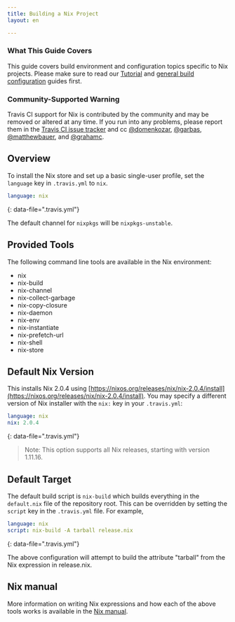 ```yaml
---
title: Building a Nix Project
layout: en

---
```


### What This Guide Covers

This guide covers build environment and configuration topics specific to Nix projects. Please make sure to read our [Tutorial](/user/tutorial/) and [general build configuration](/user/customizing-the-build/) guides first.



### Community-Supported Warning

Travis CI support for Nix is contributed by the community and may be removed
or altered at any time. If you run into any problems, please report them in the
[Travis CI issue tracker](https://github.com/travis-ci/travis-ci/issues/new?labels=community:nix)
and cc [@domenkozar](https://github.com/domenkozar), [@garbas](https://github.com/garbas), [@matthewbauer](https://github.com/matthewbauer), and [@grahamc](https://github.com/grahamc).

## Overview

To install the Nix store and set up a basic single-user profile, set the `language` key in `.travis.yml` to `nix`.

```yaml
language: nix
```
{: data-file=".travis.yml"}

The default channel for `nixpkgs` will be `nixpkgs-unstable`.

## Provided Tools

The following command line tools are available in the Nix environment:

- nix
- nix-build
- nix-channel
- nix-collect-garbage
- nix-copy-closure
- nix-daemon
- nix-env
- nix-instantiate
- nix-prefetch-url
- nix-shell
- nix-store

## Default Nix Version

This installs Nix 2.0.4 using [https://nixos.org/releases/nix/nix-2.0.4/install](https://nixos.org/releases/nix/nix-2.0.4/install). You may specify a different version of Nix installer with the `nix:` key in your `.travis.yml`:

```yaml
language: nix
nix: 2.0.4
```
{: data-file=".travis.yml"}


> Note: This option supports all Nix releases, starting with version 1.11.16.

## Default Target

The default build script is `nix-build` which builds everything in the `default.nix` file of the repository root. This can be overridden by setting the `script` key in the `.travis.yml` file. For example,

```yaml
language: nix
script: nix-build -A tarball release.nix
```
{: data-file=".travis.yml"}

The above configuration will attempt to build the attribute "tarball" from the Nix expression in release.nix.

## Nix manual

More information on writing Nix expressions and how each of the above tools works is available in the [Nix manual](https://nixos.org/nix/manual/).

